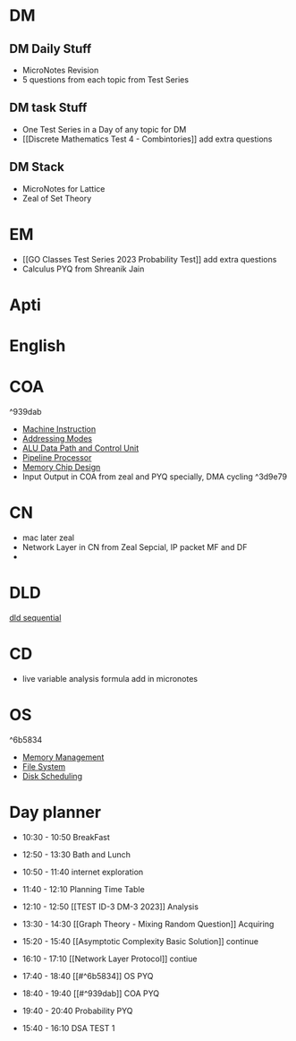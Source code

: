 # DM
## DM Daily Stuff
- MicroNotes Revision
- 5 questions from each topic from Test Series
## DM task Stuff
- One Test Series in a Day of any topic for DM
- [[Discrete Mathematics Test 4 - Combintories]] add extra questions
## DM Stack
- MicroNotes for Lattice 
- Zeal of Set Theory
# EM
- [[GO Classes Test Series 2023  Probability  Test]] add extra questions
- Calculus PYQ from Shreanik Jain

# Apti

# English

# COA

^939dab

- [Machine Instruction](https://www.practicepaper.in/gate-cse/machine-instruction)
- [Addressing Modes](https://www.practicepaper.in/gate-cse/addressing-modes)
- [ALU Data Path and Control Unit](https://www.practicepaper.in/gate-cse/alu-data-path-and-control-unit)
- [Pipeline Processor](https://www.practicepaper.in/gate-cse/pipeline-processor)
- [Memory Chip Design](https://www.practicepaper.in/gate-cse/memory-chip-design)
- Input Output in COA from zeal and PYQ specially, DMA cycling
^3d9e79
# CN 
- mac later zeal
- Network Layer in CN from Zeal Sepcial, IP packet MF and DF
- 

# DLD
 [dld sequential ](https://www.youtube.com/watch?v=ziCkP4x7dAE)

# CD
- live variable analysis formula add in micronotes

# OS

^6b5834

- [Memory Management](https://www.practicepaper.in/gate-cse/memory-management)
- [File System](https://practicepaper.in/gate-cse/file-systems)
- [Disk Scheduling](https://www.practicepaper.in/gate-cse/disk-scheduling)

# Day planner
- 10:30 - 10:50 BreakFast
- 12:50 - 13:30 Bath and Lunch
- 10:50 - 11:40 internet exploration


- 11:40 - 12:10 Planning Time Table
- 12:10 - 12:50 [[TEST ID-3 DM-3 2023]] Analysis
- 13:30 - 14:30 [[Graph Theory - Mixing Random Question]] Acquiring
- 15:20 - 15:40 [[Asymptotic Complexity Basic Solution]] continue

- 16:10 - 17:10 [[Network Layer Protocol]] contiue
- 17:40 - 18:40 [[#^6b5834]] OS PYQ
- 18:40 - 19:40 [[#^939dab]] COA PYQ
- 19:40 - 20:40 Probability PYQ
- 15:40 - 16:10 DSA TEST 1


